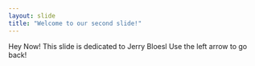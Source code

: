 ```yaml
---
layout: slide
title: "Welcome to our second slide!"
---
```

Hey Now! This slide is dedicated to Jerry Bloesl
Use the left arrow to go back!